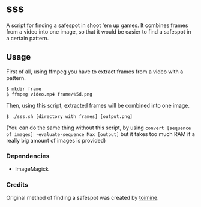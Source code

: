 # sss
A script for finding a safespot in shoot 'em up games.
It combines frames from a video into one image, so that it would be easier to find a safespot in a certain pattern.

## Usage
First of all, using ffmpeg you have to extract frames from a video with a pattern.
```
$ mkdir frame
$ ffmpeg video.mp4 frame/%5d.png
```
Then, using this script, extracted frames will be combined into one image.
```
$ ./sss.sh [directory with frames] [output.png]
```
(You can do the same thing without this script, by using 
`convert [sequence of images] -evaluate-sequence Max [output]` 
but it takes too much RAM if a really big amount of images is provided)

### Dependencies
- ImageMagick

### Credits
Original method of finding a safespot was created by [toimine](https://www.youtube.com/watch?v=1iLxYD-f4ko).
